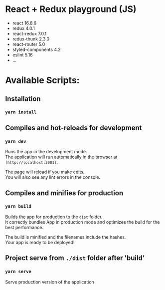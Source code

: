 # React + Redux playground (JS)

+ react 16.8.6
+ redux 4.0.1
+ react-redux 7.0.1
+ redux-thunk 2.3.0
+ react-router 5.0
+ styled-components 4.2
+ eslint 5.16
+ ...

# Available Scripts:
## Installation
### `yarn install`


## Compiles and hot-reloads for development
### `yarn dev`

Runs the app in the development mode.<br>
The application will run automatically in the browser at `[http://localhost:3001]`.

The page will reload if you make edits.<br>
You will also see any lint errors in the console.

## Compiles and minifies for production
### `yarn build`

Builds the app for production to the `dist` folder.<br>
It correctly bundles App in production mode and optimizes the build for the best performance.

The build is minified and the filenames include the hashes.<br>
Your app is ready to be deployed!

## Project serve from  `./dist` folder after 'build'
### `yarn serve`
Serve production version of the application 

